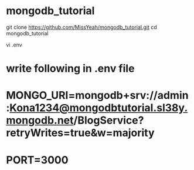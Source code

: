 # mongodb_tutorial
git clone https://github.com/MissYeah/mongodb_tutorial.git
cd mongodb_tutorial

vi .env
# write following in .env file
# MONGO_URI=mongodb+srv://admin:Kona1234@mongodbtutorial.sl38y.mongodb.net/BlogService?retryWrites=true&w=majority
# PORT=3000
